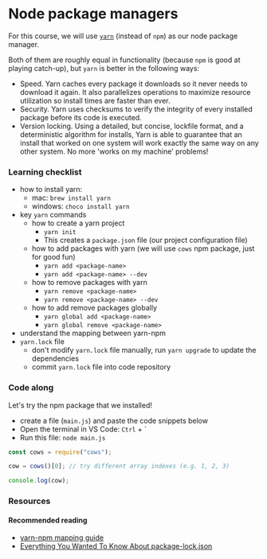 # Node package managers

For this course, we will use [`yarn`](https://yarnpkg.com/en/) (instead of `npm`) as our node package manager.

Both of them are roughly equal in functionality (because `npm` is good at playing catch-up), but `yarn` is better in the following ways:
* Speed. Yarn caches every package it downloads so it never needs to download it again. It also parallelizes operations to maximize resource utilization so install times are faster than ever.
* Security. Yarn uses checksums to verify the integrity of every installed package before its code is executed.
* Version locking. Using a detailed, but concise, lockfile format, and a deterministic algorithm for installs, Yarn is able to guarantee that an install that worked on one system will work exactly the same way on any other system. No more 'works on my machine' problems!

### Learning checklist

* how to install yarn:
  * mac: `brew install yarn`
  * windows: `choco install yarn`
* key `yarn` commands
  * how to create a yarn project
    * `yarn init`
    * This creates a `package.json` file (our project configuration file)
  * how to add packages with yarn (we will use `cows` npm package, just for good fun)
    * `yarn add <package-name>`
    * `yarn add <package-name> --dev`
  * how to remove packages with yarn 
    * `yarn remove <package-name>`
    * `yarn remove <package-name> --dev`
  * how to add remove packages globally
    * `yarn global add <package-name>`
    * `yarn global remove <package-name>`
* understand the mapping between yarn-npm
* `yarn.lock` file
  * don't modify `yarn.lock` file manually, run `yarn upgrade` to update the dependencies
  * commit `yarn.lock` file into code repository

### Code along

Let's try the npm package that we installed!
- create a file (`main.js`) and paste the code snippets below
- Open the terminal in VS Code: `Ctrl` + \`
- Run this file: `node main.js`

```javascript
const cows = require("cows");

cow = cows()[0]; // try different array indexes (e.g. 1, 2, 3)

console.log(cow);
```

### Resources

#### Recommended reading

* [yarn-npm mapping guide](https://yarnpkg.com/lang/en/docs/migrating-from-npm/)
* [Everything You Wanted To Know About package-lock.json](https://medium.com/@Quigley_Ja/everything-you-wanted-to-know-about-package-lock-json-b81911aa8ab8)
